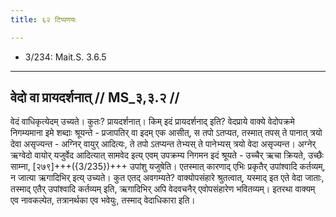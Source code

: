 ```yaml
---
title: ६२ टिप्पणयः

---
```

- 3/234: Mait.S. 3.6.5

____________________________________________


## वेदो वा प्रायदर्शनात् // MS_३,३.२ //

वेदं वाधिकृत्येदम् उच्यते। कुतः? प्रायदर्शनात्। किम् इदं प्रायदर्शनाद् इति? वेदप्राये वाक्ये वेदोपक्रमे निगम्यमाना इमे शब्दाः श्रूयन्ते - प्रजापतिर् वा इदम् एक आसीत्, स तपो ऽतप्यत, तस्मात् तपस् ते पानात् त्रयो देवा असृज्यन्त - अग्निर् वायुर् आदित्यः, ते तपो ऽतप्यन्त तेभ्यस् ते पानेभ्यस् त्रयो वेदा असृज्यन्त। अग्नेर् ऋग्वेदो वायोर् यजुर्वेद आदित्यात् सामवेद इत्य् एवम् उपक्रम्य निगमन इदं श्रूयते - उच्चैर् ऋचा क्रियते, उच्छैः साम्ना, [२७९]+++({3/235})+++ उपांशु यजुषेति। एतस्मात् कारणाद् एभिः प्रकृतैर् उपांश्वादि कर्तव्यम्, न जात्या ऋगादिभिर् इत्य् उच्यते। कुत एतद् अवगम्यते? वाक्योपसंहारे श्रुतत्वात्, यस्माद् इत एते वेदा जाताः, तस्माद् एतैर् उपांश्वादि कर्तव्यम् इति, ऋगादिभिर् अपि वेदवचनैर् एवोपसंहारेण भवितव्यम्। इतरथा वाक्यम् एव नावकल्पेत, तत्रानर्थका एव भवेयुः, तस्माद् वेदाधिकारा इति।
